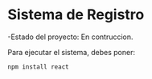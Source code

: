 <h1>Sistema de Registro</h1>

-Estado del proyecto: En contruccion.

Para ejecutar el sistema, debes poner:

``` npm install react ```
